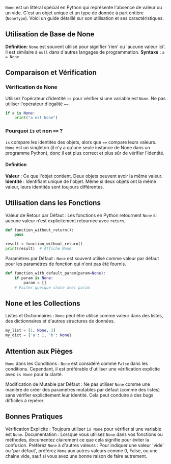 ```None``` est un littéral spécial en Python qui représente l'absence de valeur ou un vide. C'est un objet unique et un type de donnée à part entière (```NoneType```). Voici un guide détaillé sur son utilisation et ses caractéristiques.

## Utilisation de Base de None

**Définition**: ```None``` est souvent utilisé pour signifier 'rien' ou 'aucune valeur ici'. Il est similaire à ```null``` dans d'autres langages de programmation.
**Syntaxe** :
    ```a = None```

## Comparaison et Vérification

### Vérification de None 

Utilisez l'opérateur d'identité ```is``` pour vérifier si une variable est ```None```. Ne pas utiliser l'opérateur d'égalité ```==```.

```python
if a is None:
    print("a est None")
```

### Pourquoi ```is``` et non ```==``` ? 

```is``` compare les identités des objets, alors que ```==``` compare leurs valeurs. ```None``` est un singleton (il n'y a qu'une seule instance de None dans un programme Python), donc il est plus correct et plus sûr de vérifier l'identité.

#### Definition

**Valeur** : Ce que l'objet contient. Deux objets peuvent avoir la même valeur.
**Identité** : Identifiant unique de l'objet. Même si deux objets ont la même valeur, leurs identités sont toujours différentes.

## Utilisation dans les Fonctions

Valeur de Retour par Défaut : Les fonctions en Python retournent ```None``` si aucune valeur n'est explicitement retournée avec ```return```.

```python
def function_without_return():
    pass

result = function_without_return()
print(result)  # Affiche None
```

Paramètres par Défaut : ```None``` est souvent utilisé comme valeur par défaut pour les 
paramètres de fonction qui n'ont pas été fournis.

```python
def function_with_default_param(param=None):
    if param is None:
        param = []
    # Faites quelque chose avec param
```

## None et les Collections

Listes et Dictionnaires : ```None``` peut être utilisé comme valeur dans des listes, des dictionnaires et d'autres structures de données.

```python
my_list = [1, None, 3]
my_dict = {'a': 1, 'b': None}
```
## Attention aux Pièges

```None``` dans les Conditions : ```None``` est considéré comme ```False``` dans les conditions. Cependant, il est préférable d'utiliser une vérification explicite avec ```is None``` pour la clarté.

Modification de Mutable par Défaut : Ne pas utiliser ```None``` comme une manière de créer des paramètres mutables par défaut (comme des listes) sans vérifier explicitement leur identité. Cela peut conduire à des bugs difficiles à repérer.

## Bonnes Pratiques

Vérification Explicite : Toujours utiliser ```is None``` pour vérifier si une variable est ```None```.
Documentation : Lorsque vous utilisez ```None``` dans vos fonctions ou méthodes, documentez clairement ce que cela signifie pour éviter la confusion.
Préférez ```None``` à d'autres valeurs : Pour indiquer une valeur 'vide' ou 'par défaut', préférez ```None``` aux autres valeurs comme 0, False, ou une chaîne vide, sauf si vous avez une bonne raison de faire autrement.
